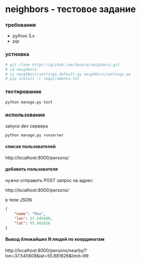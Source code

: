 # neighbors - тестовое задание

### требования
* python 3.x
* pip 

### устновка
``` bash
# git clone https://github.com/hanurp/neighbors.git
# cd neighbors
# cp neighbors/settings.default.py neighbors/settings.py
# pip install -r requirements.txt
```
### тестирование
``` bash
python manage.py test
```

### использование
запуск dev сервера
``` bash
python manage.py runserver
```
#### список пользователей
http://localhost:8000/persons/

#### добавить пользователя
нужно отправить POST запрос на адрес:

http://localhost:8000/persons/

в теле JSON
``` json
{
    "name": "Max",
    "lon": 37.545608,
    "lat": 55.881626
}    
```
#### Вывод ближайших N людей по координатам
http://localhost:8000/persons/nearby/?lon=37.545608&lat=55.881626&limit=99
